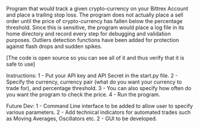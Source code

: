 

Program that would track a given crypto-currency on your Bittrex Account and place a trailing stop loss.
The program does not actually place a sell order until the price of crypto-currency has fallen below the percentage threshold.
Since this is sensitive, the program would place a log file in its home directory and record every step for debugging and validation purposes. 
Outliers detection functions have been added for protection against flash drops and sudden spikes. 

[The code is open source so you can see all of it and thus verify that it is safe to use]

Instructions:
 1 - Put your API key and API Secret in the start.py file.
 2 - Specify the currency, currency pair (what do you want your currency to trade for), and percentage threshold.
 3 - You can also specify how often do you want the program to check the price.
 4 - Run the program.
 
Future Dev:
 1 - Command Line interface to be added to allow user to specify various parameters.
 2 - Add technical indicators for automated trades such as Moving Averages, Oscillators etc.
 2 - GUI to be developed. 